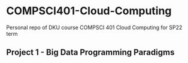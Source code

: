 # COMPSCI401-Cloud-Computing
Personal repo of DKU course COMPSCI 401 Cloud Computing for SP22 term

## Project 1 - Big Data Programming Paradigms

